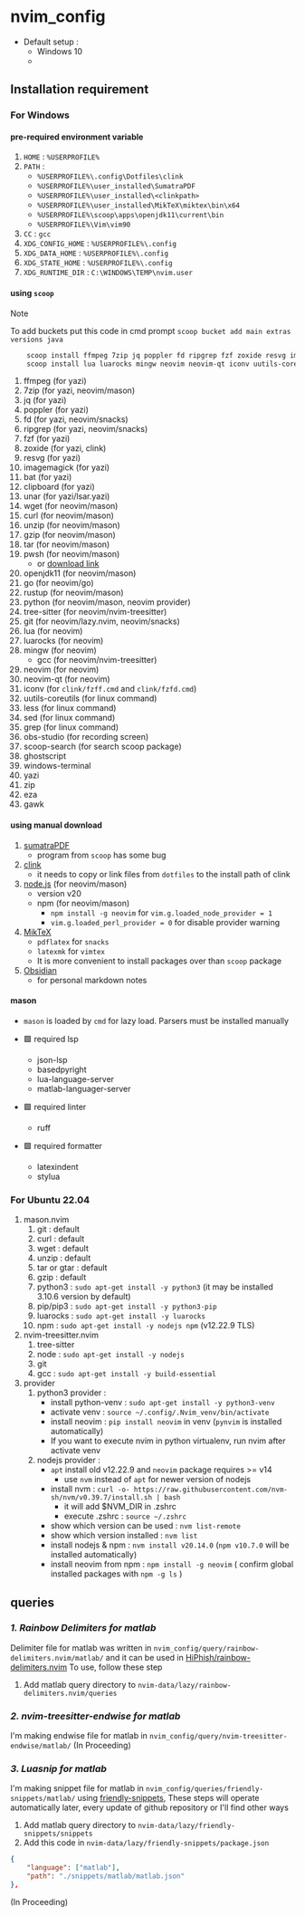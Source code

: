 # nvim_config

- Default setup :
    - Windows 10
    -

## Installation requirement

### For Windows

#### pre-required environment variable


1. `HOME` : `%USERPROFILE%`
2. `PATH` :
	- `%USERPROFILE%\.config\Dotfiles\clink`
	- `%USERPROFILE%\user_installed\SumatraPDF`
	- `%USERPROFILE%\user_installed\<clinkpath>`
	- `%USERPROFILE%\user_installed\MikTeX\miktex\bin\x64`
	- `%USERPROFILE%\scoop\apps\openjdk11\current\bin`
	- `%USERPROFILE%\Vim\vim90`
3. `CC` : `gcc`
4. `XDG_CONFIG_HOME` : `%USERPROFILE%\.config`
4. `XDG_DATA_HOME` : `%USERPROFILE%\.config`
4. `XDG_STATE_HOME` : `%USERPROFILE%\.config`
4. `XDG_RUNTIME_DIR` : `C:\WINDOWS\TEMP\nvim.user`

#### using `scoop`

> [!NOTE]
> To add buckets put this code in cmd prompt
> `scoop bucket add main extras versions java`

```powershell
	scoop install ffmpeg 7zip jq poppler fd ripgrep fzf zoxide resvg imagemagick bat clipboard unar wget curl unzip gzip tar pwsh openjdk11 go rustup python tree-sitter git
	scoop install lua luarocks mingw neovim neovim-qt iconv uutils-coreutils less sed grep obs-studio scoop-search ghostscript windows-terminal yazi zip eza gawk
```

1. ffmpeg (for yazi)
2. 7zip (for yazi, neovim/mason)
3. jq (for yazi)
4. poppler (for yazi)
5. fd (for yazi, neovim/snacks)
6. ripgrep (for yazi, neovim/snacks)
7. fzf (for yazi)
8. zoxide (for yazi, clink)
9. resvg (for yazi)
10. imagemagick (for yazi)
11. bat (for yazi)
12. clipboard (for yazi)
13. unar (for yazi/lsar.yazi)
14. wget (for neovim/mason)
15. curl (for neovim/mason)
16. unzip (for neovim/mason)
17. gzip (for neovim/mason)
18. tar (for neovim/mason)
19. pwsh (for neovim/mason)
	- or [download link](https://github.com/PowerShell/PowerShell/releases)
20. openjdk11 (for neovim/mason)
21. go (for neovim/go)
22. rustup (for neovim/mason)
23. python (for neovim/mason, neovim provider)
24. tree-sitter (for neovim/nvim-treesitter)
25. git (for neovim/lazy.nvim, neovim/snacks)
26. lua (for neovim)
27. luarocks (for neovim)
28. mingw (for neovim)
	- gcc (for neovim/nvim-treesitter)
29. neovim (for neovim)
30. neovim-qt (for neovim)
31. iconv (for `clink/fzff.cmd` and `clink/fzfd.cmd`)
32. uutils-coreutils (for linux command)
33. less (for linux command)
34. sed (for linux command)
35. grep (for linux command)
36. obs-studio (for recording screen)
35. scoop-search (for search scoop package)
37. ghostscript
38. windows-terminal
39. yazi
40. zip
41. eza
42. gawk

#### using manual download

1. [sumatraPDF](https://www.sumatrapdfreader.org/free-pdf-reader)
	- program from `scoop` has some bug
2. [clink](https://github.com/chrisant996/clink/releases)
	- it needs to copy or link files from `dotfiles` to the install path of clink
3. [node.js](https://nodejs.org/ko/download) (for neovim/mason)
	- version v20
	- npm (for neovim/mason)
		- `npm install -g neovim` for `vim.g.loaded_node_provider = 1`
		- `vim.g.loaded_perl_provider = 0` for disable provider warning
4. [MikTeX](https://miktex.org/download)
	- `pdflatex` for `snacks`
	- `latexmk` for `vimtex`
	- It is more convenient to install packages over than `scoop` package
5. [Obsidian](https://obsidian.md/download)
	- for personal markdown notes

#### mason

- `mason` is loaded by `cmd` for lazy load. Parsers must be installed manually

* 🟩 required lsp
	- json-lsp
	- basedpyright
	- lua-language-server
	- matlab-languager-server

* 🟩 required linter
	- ruff

* 🟩 required formatter
	- latexindent
	- stylua

### For Ubuntu 22.04

1. mason.nvim
    1) git : default
    2) curl : default
    3) wget : default
    4) unzip : default
    5) tar or gtar : default
    6) gzip : default
    7) python3 : `sudo apt-get install -y python3` (it may be installed 3.10.6 version by default)
    8) pip/pip3 : `sudo apt-get install -y python3-pip`
    9) luarocks : `sudo apt-get install -y luarocks`
    10) npm : `sudo apt-get install -y nodejs npm` (v12.22.9 TLS)
2. nvim-treesitter.nvim
    1) tree-sitter
    2) node : `sudo apt-get install -y nodejs`
    3) git
    4) gcc : `sudo apt-get install -y build-essential`
3. provider
    1) python3 provider :
        - install python-venv : `sudo apt-get install -y python3-venv`
        - activate venv : `source ~/.config/.Nvim_venv/bin/activate`
        - install neovim : `pip install neovim` in venv (`pynvim` is installed automatically)
        - If you want to execute nvim in python virtualenv, run nvim after activate venv
    2) nodejs provider :
        - `apt` install old v12.22.9 and `neovim` package requires >= v14
            - use `nvm` instead of `apt` for newer version of nodejs
        - install nvm : `curl -o- https://raw.githubusercontent.com/nvm-sh/nvm/v0.39.7/install.sh | bash`
            - it will add $NVM_DIR in .zshrc
            - execute .zshrc : `source ~/.zshrc`
        - show which version can be used : `nvm list-remote`
        - show which version installed : `nvm list`
        - install nodejs & npm : `nvm install v20.14.0` (`npm v10.7.0` will be installed automatically)
        - install neovim from npm : `npm install -g neovim` ( confirm global installed packages with `npm -g ls` )

## queries

### *1. Rainbow Delimiters for matlab*
Delimiter file for matlab was written in `nvim_config/query/rainbow-delimiters.nvim/matlab/`
and it can be used in [HiPhish/rainbow-delimiters.nvim](https://github.com/HiPhish/rainbow-delimiters.nvim)
To use, follow these step

1) Add matlab query directory to `nvim-data/lazy/rainbow-delimiters.nvim/queries`


### *2. nvim-treesitter-endwise for matlab*
I'm making endwise file for matlab in `nvim_config/query/nvim-treesitter-endwise/matlab/`
(In Proceeding)


### *3. Luasnip for matlab*

I'm making snippet file for matlab in `nvim_config/queries/friendly-snippets/matlab/`
using [friendly-snippets](https://github.com/rafamadriz/friendly-snippets),
These steps will operate automatically later, every update of github repository or I'll find other ways

1) Add matlab query directory to `nvim-data/lazy/friendly-snippets/snippets`
2) Add this code in `nvim-data/lazy/friendly-snippets/package.json`

```json
{
    "language": ["matlab"],
    "path": "./snippets/matlab/matlab.json"
},
```

(In Proceeding)
